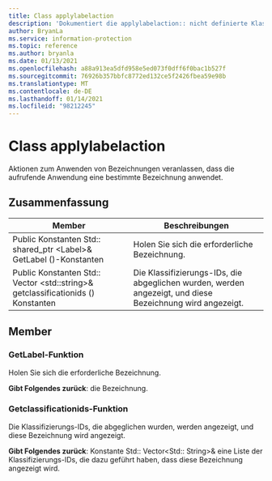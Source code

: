 ```yaml
---
title: Class applylabelaction
description: 'Dokumentiert die applylabelaction:: nicht definierte Klasse des Microsoft Information Protection (MIP) SDK.'
author: BryanLa
ms.service: information-protection
ms.topic: reference
ms.author: bryanla
ms.date: 01/13/2021
ms.openlocfilehash: a88a913ea5dfd958e5ed073f0dff6f0bac1b527f
ms.sourcegitcommit: 76926b357bbfc8772ed132ce5f2426fbea59e98b
ms.translationtype: MT
ms.contentlocale: de-DE
ms.lasthandoff: 01/14/2021
ms.locfileid: "98212245"
---
```

# <a name="class-applylabelaction"></a>Class applylabelaction 
Aktionen zum Anwenden von Bezeichnungen veranlassen, dass die aufrufende Anwendung eine bestimmte Bezeichnung anwendet.
  
## <a name="summary"></a>Zusammenfassung
 Member                        | Beschreibungen                                
--------------------------------|---------------------------------------------
Public Konstanten Std:: shared_ptr \<Label\>& GetLabel ()-Konstanten  |  Holen Sie sich die erforderliche Bezeichnung.
Public Konstanten Std:: Vector \<std::string\>& getclassificationids () Konstanten  |  Die Klassifizierungs-IDs, die abgeglichen wurden, werden angezeigt, und diese Bezeichnung wird angezeigt.
  
## <a name="members"></a>Member
  
### <a name="getlabel-function"></a>GetLabel-Funktion
Holen Sie sich die erforderliche Bezeichnung.

  
**Gibt Folgendes zurück**: die Bezeichnung.
  
### <a name="getclassificationids-function"></a>Getclassificationids-Funktion
Die Klassifizierungs-IDs, die abgeglichen wurden, werden angezeigt, und diese Bezeichnung wird angezeigt.

  
**Gibt Folgendes zurück**: Konstante Std:: Vector<Std:: String>& eine Liste der Klassifizierungs-IDs, die dazu geführt haben, dass diese Bezeichnung angezeigt wird.